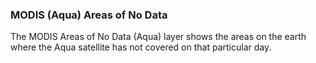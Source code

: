 ### MODIS (Aqua) Areas of No Data
The MODIS Areas of No Data (Aqua) layer shows the areas on the earth where the Aqua satellite has not covered on that particular day.
